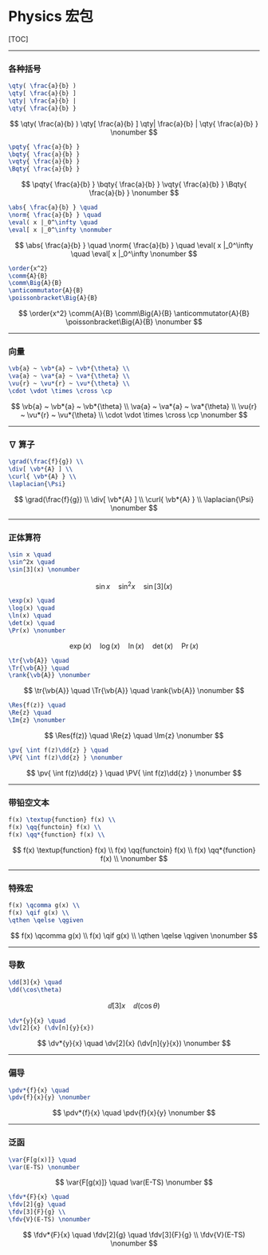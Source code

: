 # Physics 宏包

[TOC]

---

### 各种括号

```latex
\qty( \frac{a}{b} )
\qty[ \frac{a}{b} ]
\qty| \frac{a}{b} |
\qty{ \frac{a}{b} }
```

$$
\qty( \frac{a}{b} )
\qty[ \frac{a}{b} ]
\qty| \frac{a}{b} |
\qty{ \frac{a}{b} }
\nonumber
$$

```latex
\pqty{ \frac{a}{b} }
\bqty{ \frac{a}{b} }
\vqty{ \frac{a}{b} }
\Bqty{ \frac{a}{b} }
```

$$
\pqty{ \frac{a}{b} }
\bqty{ \frac{a}{b} }
\vqty{ \frac{a}{b} }
\Bqty{ \frac{a}{b} }
\nonumber
$$

```latex
\abs{ \frac{a}{b} } \quad
\norm{ \frac{a}{b} } \quad
\eval( x |_0^\infty \quad
\eval[ x |_0^\infty \nonmuber
```

$$
\abs{ \frac{a}{b} } \quad
\norm{ \frac{a}{b} } \quad
\eval( x |_0^\infty \quad
\eval[ x |_0^\infty
\nonumber
$$

```latex
\order{x^2}
\comm{A}{B}
\comm\Big{A}{B}
\anticommutator{A}{B}
\poissonbracket\Big{A}{B}
```

$$
\order{x^2}
\comm{A}{B}
\comm\Big{A}{B}
\anticommutator{A}{B}
\poissonbracket\Big{A}{B}
\nonumber
$$

---

### 向量

```latex
\vb{a} ~ \vb*{a} ~ \vb*{\theta} \\
\va{a} ~ \va*{a} ~ \va*{\theta} \\
\vu{r} ~ \vu*{r} ~ \vu*{\theta} \\
\cdot \vdot \times \cross \cp
```

$$
\vb{a} ~ \vb*{a} ~ \vb*{\theta} \\
\va{a} ~ \va*{a} ~ \va*{\theta} \\
\vu{r} ~ \vu*{r} ~ \vu*{\theta} \\
\cdot \vdot \times \cross \cp
\nonumber
$$

---

### $\nabla$ 算子

```latex
\grad(\frac{f}{g}) \\
\div[ \vb*{A} ] \\
\curl{ \vb*{A} } \\
\laplacian{\Psi}
```

$$
\grad(\frac{f}{g}) \\
\div[ \vb*{A} ] \\
\curl{ \vb*{A} } \\
\laplacian{\Psi}
\nonumber
$$

---

### 正体算符

```latex
\sin x \quad
\sin^2x \quad
\sin[3](x) \nonumber
```

$$
\sin x \quad
\sin^2x \quad
\sin[3](x) \nonumber
$$

```latex
\exp(x) \quad
\log(x) \quad
\ln(x) \quad
\det(x) \quad
\Pr(x) \nonumber
```

$$
\exp(x) \quad
\log(x) \quad
\ln(x) \quad
\det(x) \quad
\Pr(x) \nonumber
$$

```latex
\tr{\vb{A}} \quad
\Tr{\vb{A}} \quad
\rank{\vb{A}} \nonumber
```

$$
\tr{\vb{A}} \quad
\Tr{\vb{A}} \quad
\rank{\vb{A}} \nonumber
$$

```latex
\Res{f(z)} \quad
\Re{z} \quad
\Im{z} \nonumber
```

$$
\Res{f(z)} \quad
\Re{z} \quad
\Im{z} \nonumber
$$

```latex
\pv{ \int f(z)\dd{z} } \quad
\PV{ \int f(z)\dd{z} } \nonumber
```

$$
\pv{ \int f(z)\dd{z} } \quad
\PV{ \int f(z)\dd{z} } \nonumber
$$

---

### 带铅空文本

```latex
f(x) \textup{function} f(x) \\
f(x) \qq{functoin} f(x) \\
f(x) \qq*{function} f(x) \\
```

$$
f(x) \textup{function} f(x) \\
f(x) \qq{functoin} f(x) \\
f(x) \qq*{function} f(x) \\
\nonumber
$$

---

### 特殊宏

```latex
f(x) \qcomma g(x) \\
f(x) \qif g(x) \\
\qthen \qelse \qgiven
```

$$
f(x) \qcomma g(x) \\
f(x) \qif g(x) \\
\qthen \qelse \qgiven
\nonumber
$$

---

### 导数

```latex
\dd[3]{x} \quad
\dd(\cos\theta)
```

$$
\dd[3]{x} \quad
\dd(\cos\theta)
\nonumber
$$

```latex
\dv*{y}{x} \quad
\dv[2]{x} (\dv[n]{y}{x})
```

$$
\dv*{y}{x} \quad
\dv[2]{x} (\dv[n]{y}{x})
\nonumber
$$

---

### 偏导

```latex
\pdv*{f}{x} \quad
\pdv{f}{x}{y} \nonumber
```

$$
\pdv*{f}{x} \quad
\pdv{f}{x}{y}
\nonumber
$$

---

### 泛函

```latex
\var{F[g(x)]} \quad
\var(E-TS) \nonumber
```

$$
\var{F[g(x)]} \quad
\var(E-TS) \nonumber
$$

```latex
\fdv*{F}{x} \quad
\fdv[2]{g} \quad
\fdv[3]{F}{g} \\
\fdv{V}(E-TS) \nonumber
```

$$
\fdv*{F}{x} \quad
\fdv[2]{g} \quad
\fdv[3]{F}{g}
\\
\fdv{V}(E-TS)
\nonumber
$$
